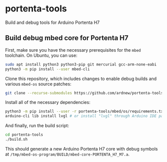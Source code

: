 # portenta-tools
Build and debug tools for Arduino Portenta H7

## Build debug mbed core for Portenta H7

First, make sure you have the necessary prerequisites for the `mbed` toolchain. On Ubuntu, you can use:

```sh
sudo apt install python3 python3-pip git mercurial gcc-arm-none-eabi
python3 -m pip install --user mbed-cli
```

Clone this repository, which includes changes to enable debug builds and various `mbed-os` source patches:

```sh
git clone --recurse-submodules https://github.com/ardnew/portenta-tools
```

Install all of the necessary dependencies:

```sh
python3 -m pip install --user -r portenta-tools/mbed/os/requirements.txt
arduino-cli lib install lvgl # or install "lvgl" through Arduino IDE package manager
```

And finally, run the build script:

```sh
cd portenta-tools
./build.sh
```

This should generate a new Arduino Portenta H7 core with debug symbols at `/tmp/mbed-os-program/BUILD/mbed-core-PORTENTA_H7_M7.a`.
